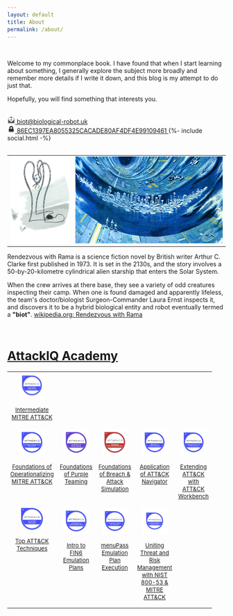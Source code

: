 ```yaml
---
layout: default
title: About
permalink: /about/
---
```


<br>

Welcome to my commonplace book. I have found that when I start learning about something, I generally explore the subject more broadly and remember more details if I write it down, and this blog is my attempt to do just that. 

Hopefully, you will find something that interests you. 

<br>

<div class="social-links">
    <a href="mailto: biot@biological-robot.uk">
        <img src="/assets/images/email-Icon.png" alt="email icon" style="width:18px;height:18px;"> 
        biot@biological-robot.uk
    </a>
    <br>
    <a href="/biot@biological-robot.uk_public.asc">
        <img src="/assets/images/padlock-icon.png" alt="padlock icon" style="width:18px;height:18px;"> 
        86EC1397EA8055325CACADE80AF4DF4E99109461
    </a>
    {%- include social.html -%}
</div>

<br>

 <table width="300" cellspacing="0" cellpadding="0">
  <tr style="vertical-align:top">
    <td>
        <img src="/assets/images/biot_profile_picture_ellipse.png" alt="biot icon" style="width:200px;height:200px;">     
    </td>
    <td>
        <img src="/assets/images/rendezvous_with_rama-arthur_c_clarke-art_work_cropped.jpg" alt="biot icon" style="width:500px;height:200px;">     
    </td>
  </tr>
</table> 
Rendezvous with Rama is a science fiction novel by British writer Arthur C. Clarke first published in 1973. It is set in the 2130s, and the story involves a 50-by-20-kilometre cylindrical alien starship that enters the Solar System. 

When the crew arrives at there base, they see a variety of odd creatures inspecting their camp. When one is found damaged and apparently lifeless, the team's doctor/biologist Surgeon-Commander Laura Ernst inspects it, and discovers it to be a hybrid biological entity and robot eventually termed a <b>"biot"</b>. <a href="https://en.wikipedia.org/wiki/Rendezvous_with_Rama" target="_blank">wikipedia.org: Rendezvous with Rama</a>

<br>

# [AttackIQ Academy](https://www.academy.attackiq.com/) 
 <table width="300" cellspacing="0" cellpadding="0">
  <tr style="vertical-align:top">
    <td width="60" style="text-align: center;">
        <a href="https://www.credly.com/badges/900dcf62-a594-4dc0-917b-d476bdda2e6a" target="_blank">
        <img src="/assets/images/intermediate_mitre_attack.png" alt="Badge" style="width:60px;height:60px;">
        <p><font size="-1">Intermediate MITRE ATT&CK</font></p>
        </a>
    </td>
    <td width="60"></td>
    <td width="60"></td>
    <td width="60"></td>
    <td width="60"></td>
  </tr>
  <tr style="vertical-align:top">
    <td width="60" style="text-align: center;">
        <a href="https://www.credly.com/badges/f394966b-58a9-4e90-b126-8bdb96ba0e2e">
        <img src="/assets/images/foundations_of_operationalizing_mitre_attack_badge.png" alt="Badge" style="width:60px;height:60px;">
        <p><font size="-1">Foundations of Operationalizing MITRE ATT&CK</font></p>
        </a>
    </td>
    <td width="60" style="text-align: center;">
        <a href="https://www.credly.com/badges/fa2e7918-7b12-4370-bda3-7d52b49987eb" target="_blank">
            <img src="/assets/images/foundations_of_purple_teaming_badge.png" alt="Badge" style="width:60px;height:60px;">
            <p><font size="-1">Foundations of Purple Teaming</font></p>
        </a>
    </td>
    <td width="60" style="text-align: center;">
        <a href="https://www.credly.com/badges/659dac80-737e-4d94-9d98-6084c777a8f0" target="_blank">
            <img src="/assets/images/foundations_of_breach_and_attack_simulation_badge.png" alt="Badge" style="width:60px;height:60px;">
            <p><font size="-1">Foundations of Breach & Attack Simulation</font></p>
        </a>
    </td>
    <td width="60" style="text-align: center;">
        <a href="https://www.credly.com/badges/933195b8-92d7-41be-b0a7-f8a567588e02" target="_blank">
            <img src="/assets/images/application_of_mitre_attack_navigator_badge.png" alt="Badge" style="width:60px;height:60px;">
            <p><font size="-1">Application of ATT&CK Navigator</font></p>
        </a>
    </td>
    <td width="60" style="text-align: center;">
        <a href="https://www.credly.com/badges/2512971e-5de6-4976-86ef-f392b8b86116" target="_blank">
            <img src="/assets/images/extending_attack_with_attack_workbench_badge.png" alt="Badge" style="width:60px;height:60px;">
            <p><font size="-1">Extending ATT&CK with ATT&CK Workbench</font></p>
        </a>
    </td>
  </tr>
  <tr style="vertical-align:top">
    <td width="60" style="text-align: center;">
        <a href="https://www.credly.com/badges/b25b6ff0-eb2e-43a1-9ffa-fb9ffcc459fb" target="_blank">
            <img src="/assets/images/top_attack_techniques_badge.png" alt="Badge" style="width:50px;height:50px;">
            <p><font size="-1">Top ATT&CK Techniques</font></p>
        </a>
    </td>
    <td width="60" style="text-align: center;">
        <a href="https://www.credly.com/badges/5964869d-b8cf-4bc9-aae3-bd382d30b616" target="_blank">
            <img src="/assets/images/intro_to_fin6_emulation_plans_badge.png" alt="Badge" style="width:60px;height:60px;">
            <p><font size="-1">Intro to FIN6 Emulation Plans</font></p>
        </a>
    </td>
    <td width="60" style="text-align: center;">
        <a href="https://www.credly.com/badges/fb13aeae-f125-4298-8e2f-c8ee7d576f19" target="_blank">
            <img src="/assets/images/menupass_emulation_plan_execution_badge.png" alt="Badge" style="width:60px;height:60px;">
            <p><font size="-1">menuPass Emulation Plan Execution</font></p>
        </a>
    </td>
    <td width="60" style="text-align: center;">
        <a href="https://www.credly.com/badges/ab68fc2d-cfa3-45ec-ae00-d0ce6612706d">
            <img src="/assets/images/uniting_threat_and_risk_management_with_nist_800-53_and_mitre_attack_badge.png" alt="Badge" style="width:60px;height:60px;">
            <p><font size="-1">Uniting Threat and Risk Management with NIST 800-53 & MITRE ATT&CK</font></p>
        </a>
    </td>
  </tr>
</table> 



